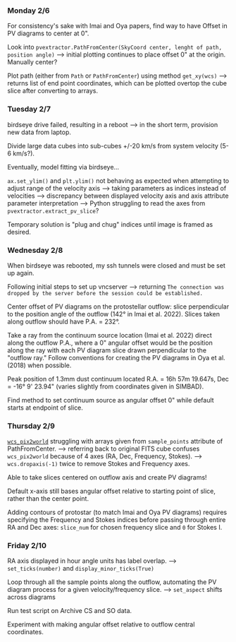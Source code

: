 ### Monday 2/6

For consistency's sake with Imai and Oya papers, find way to have Offset in PV diagrams to center at 0".

Look into `pvextractor.PathFromCenter(SkyCoord center, lenght of path, position angle)` --> initial plotting continues to place offset 0" at the origin. Manually center?

Plot path (either from `Path` or `PathFromCenter`) using method `get_xy(wcs)` --> returns list of end point coordinates, which can be plotted overtop the cube slice after converting to arrays.


### Tuesday 2/7

birdseye drive failed, resulting in a reboot --> in the short term, provision new data from laptop.

Divide large data cubes into sub-cubes +/-20 km/s from system velocity (5-6 km/s?).

Eventually, model fitting via birdseye... 

`ax.set_ylim()` and `plt.ylim()` not behaving as expected when attempting to adjust range of the velocity axis --> taking parameters as indices instead of velocities --> discrepancy between displayed velocity axis and axis attribute parameter interpretation --> Python struggling to read the axes from `pvextractor.extract_pv_slice`?

Temporary solution is "plug and chug" indices until image is framed as desired. 


### Wednesday 2/8

When birdseye was rebooted, my ssh tunnels were closed and must be set up again. 

Following initial steps to set up vncserver --> returning `The connection was dropped by the server before the session could be established.`

Center offset of PV diagrams on the protostellar outflow: slice perpendicular to the position angle of the outflow (142° in Imai et al. 2022). Slices taken along outflow should have P.A. = 232°.

Take a ray from the continuum source location (Imai et al. 2022) direct along the outflow P.A., where a 0" angular offset would be the position along the ray with each PV diagram slice drawn perpendicular to the "outflow ray." Follow conventions for creating the PV diagrams in Oya et al. (2018) when possible. 

Peak position of 1.3mm dust continuum located R.A. = 16h 57m 19.647s, Dec = -16° 9' 23.94" (varies slightly from coordinates given in SIMBAD). 

Find method to set continuum source as angular offset 0" while default starts at endpoint of slice. 


### Thursday 2/9

[`wcs_pix2world`](https://docs.astropy.org/en/stable/api/astropy.wcs.WCS.html#astropy.wcs.WCS.wcs_pix2world) struggling with arrays given from `sample_points` attribute of PathFromCenter. --> referring back to original FITS cube confuses `wcs_pix2world` because of 4 axes (RA, Dec, Frequency, Stokes). --> `wcs.dropaxis(-1)` twice to remove Stokes and Frequency axes.

Able to take slices centered on outflow axis and create PV diagrams! 

Default x-axis still bases angular offset relative to starting point of slice, rather than the center point. 

Adding contours of protostar (to match Imai and Oya PV diagrams) requires specifying the Frequency and Stokes indices before passing through entire RA and Dec axes: `slice_num` for chosen frequency slice and `0` for Stokes I.


### Friday 2/10

RA axis displayed in hour angle units has label overlap. --> `set_ticks(number)` and `display_minor_ticks(True)` 

Loop through all the sample points along the outflow, automating the PV diagram process for a given velocity/frequency slice. --> `set_aspect` shifts across diagrams

Run test script on Archive CS and SO data. 

Experiment with making angular offset relative to outflow central coordinates. 

